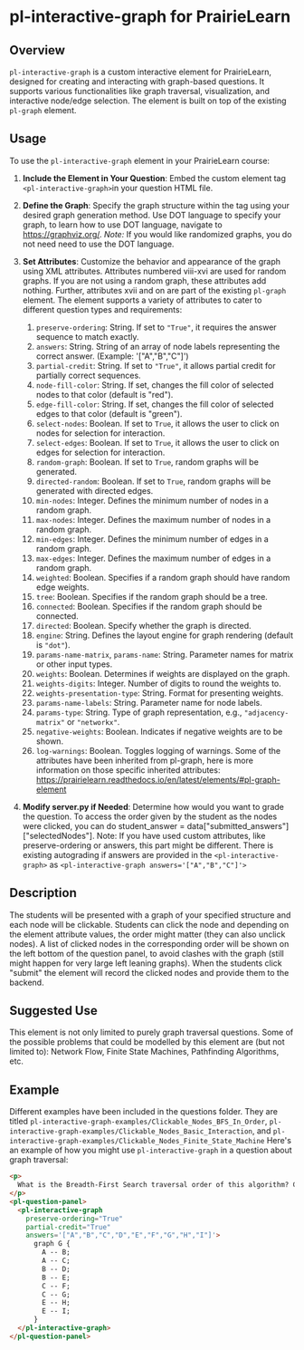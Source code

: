 
# pl-interactive-graph for PrairieLearn

## Overview
`pl-interactive-graph` is a custom interactive element for PrairieLearn, designed for creating and interacting with graph-based questions. It supports various functionalities like graph traversal, visualization, and interactive node/edge selection. The element is built on top of the existing `pl-graph` element.

## Usage
To use the `pl-interactive-graph` element in your PrairieLearn course:

1. **Include the Element in Your Question**: Embed the custom element tag `<pl-interactive-graph>`in your question HTML file.
2. **Define the Graph**: Specify the graph structure within the tag using your desired graph generation method. Use DOT language to specify your graph, to learn how to use DOT language, navigate to https://graphviz.org/. *Note:* If you would like randomized graphs, you do not need need to use the DOT language.
3. **Set Attributes**: Customize the behavior and appearance of the graph using XML attributes. Attributes numbered viii-xvi are used for random graphs. If you are not using a random graph, these attributes add nothing. Further, attributes xvii and on are part of the existing `pl-graph` element. The element supports a variety of attributes to cater to different question types and requirements: 
    1. `preserve-ordering`: String. If set to `"True"`, it requires the answer sequence to match exactly.
    2. `answers`: String. String of an array of node labels representing the correct answer. (Example: '["A","B","C"]')
    3. `partial-credit`: String. If set to `"True"`, it allows partial credit for partially correct sequences.
    4. `node-fill-color`: String. If set, changes the fill color of selected nodes to that color (default is "red").
    5. `edge-fill-color`: String. If set, changes the fill color of selected edges to that color (default is "green").
    6. `select-nodes`: Boolean. If set to `True`, it allows the user to click on nodes for selection for interaction.
    7. `select-edges`: Boolean. If set to `True`, it allows the user to click on edges for selection for interaction. 
    8. `random-graph`: Boolean. If set to `True`, random graphs will be generated.
    9. `directed-random`: Boolean. If set to `True`, random graphs will be generated with directed edges.
    10. `min-nodes`: Integer. Defines the minimum number of nodes in a random graph.
    11. `max-nodes`: Integer. Defines the maximum number of nodes in a random graph.
    12. `min-edges`: Integer. Defines the minimum number of edges in a random graph.
    13. `max-edges`: Integer. Defines the maximum number of edges in a random graph.
    14. `weighted`: Boolean. Specifies if a random graph should have random edge weights.
    15. `tree`: Boolean. Specifies if the random graph should be a tree.
    16. `connected`: Boolean. Specifies if the random graph should be connected.
    17. `directed`: Boolean. Specify whether the graph is directed. 
    18. `engine`: String. Defines the layout engine for graph rendering (default is `"dot"`).
    19. `params-name-matrix`, `params-name`: String. Parameter names for matrix or other input types.
    20. `weights`: Boolean. Determines if weights are displayed on the graph.
    21.  `weights-digits`: Integer. Number of digits to round the weights to.
    22. `weights-presentation-type`: String. Format for presenting weights.
    23. `params-name-labels`: String. Parameter name for node labels.
    24. `params-type`: String. Type of graph representation, e.g., `"adjacency-matrix"` or `"networkx"`.
    25. `negative-weights`: Boolean. Indicates if negative weights are to be shown.
    26. `log-warnings`: Boolean. Toggles logging of warnings.
Some of the attributes have been inherited from pl-graph, here is more information on those specific inherited attributes: https://prairielearn.readthedocs.io/en/latest/elements/#pl-graph-element

4. **Modify server.py if Needed**: Determine how would you want to grade the question. To access the order given by the student as the nodes were clicked, you can do student_answer = data["submitted_answers"]["selectedNodes"]. Note: If you have used custom attributes, like preserve-ordering or answers, this part might be different. There is existing autograding if answers are provided in the `<pl-interactive-graph>` as `<pl-interactive-graph answers='["A","B","C"]'>`


## Description
The students will be presented with a graph of your specified structure and each node will be clickable. Students can click the node and depending on the element attribute values, the order might matter (they can also unclick nodes). A list of clicked nodes in the corresponding order will be shown on the left bottom of the question panel, to avoid clashes with the graph (still might happen for very large left leaning graphs). When the students click "submit" the element will record the clicked nodes and provide them to the backend.

## Suggested Use
This element is not only limited to purely graph traversal questions. Some of the possible problems that could be modelled by this element are (but not limited to): Network Flow, Finite State Machines, Pathfinding Algorithms, etc.

## Example
Different examples have been included in the questions folder. They are titled `pl-interactive-graph-examples/Clickable_Nodes_BFS_In_Order`, `pl-interactive-graph-examples/Clickable_Nodes_Basic_Interaction`, and `pl-interactive-graph-examples/Clickable_Nodes_Finite_State_Machine` Here's an example of how you might use `pl-interactive-graph` in a question about graph traversal:

```html
<p>
  What is the Breadth-First Search traversal order of this algorithm? Click the nodes in the order they are selected and click submit.
</p>
<pl-question-panel>
  <pl-interactive-graph 
    preserve-ordering="True" 
    partial-credit="True" 
    answers='["A","B","C","D","E","F","G","H","I"]'>
      graph G {
        A -- B;
        A -- C;
        B -- D;
        B -- E;
        C -- F;
        C -- G;
        E -- H;
        E -- I;
      }
  </pl-interactive-graph>
</pl-question-panel>


